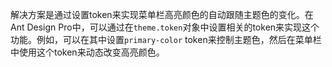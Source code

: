 解决方案是通过设置token来实现菜单栏高亮颜色的自动跟随主题色的变化。在Ant Design Pro中，可以通过在`theme.token`对象中设置相关的token来实现这个功能。例如，可以在其中设置`primary-color` token来控制主题色，然后在菜单栏中使用这个token来动态改变高亮颜色。
